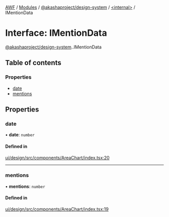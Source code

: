 [AWF](../README.md) / [Modules](../modules.md) / [@akashaproject/design-system](../modules/akashaproject_design_system.md) / [<internal\>](../modules/akashaproject_design_system._internal_.md) / IMentionData

# Interface: IMentionData

[@akashaproject/design-system](../modules/akashaproject_design_system.md).[<internal>](../modules/akashaproject_design_system._internal_.md).IMentionData

## Table of contents

### Properties

- [date](akashaproject_design_system._internal_.IMentionData.md#date)
- [mentions](akashaproject_design_system._internal_.IMentionData.md#mentions)

## Properties

### date

• **date**: `number`

#### Defined in

[ui/design/src/components/AreaChart/index.tsx:20](https://github.com/AKASHAorg/akasha-world-framework/blob/d81a7246/ui/design/src/components/AreaChart/index.tsx#L20)

___

### mentions

• **mentions**: `number`

#### Defined in

[ui/design/src/components/AreaChart/index.tsx:19](https://github.com/AKASHAorg/akasha-world-framework/blob/d81a7246/ui/design/src/components/AreaChart/index.tsx#L19)
